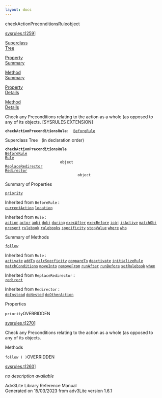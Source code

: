 ```yaml
---
layout: docs
---
```

<span class="title">checkActionPreconditionsRule</span><span class="type">object</span>

[sysrules.t](../file/sysrules.t.html)\[[259](../source/sysrules.t.html#259)\]

[Superclass  
Tree](#_SuperClassTree_)

[Property  
Summary](#_PropSummary_)

[Method  
Summary](#_MethodSummary_)

[Property  
Details](#_Properties_)

[Method  
Details](#_Methods_)



Check any Preconditions relating to the action as a whole (as opposed to
any of its objects. \[SYSRULES EXTENSION\]

**`checkActionPreconditionsRule`**` :   `[`BeforeRule`](../object/BeforeRule.html)



<span id="_SuperClassTree_"></span>



<span class="hdln">Superclass Tree</span>   (in declaration order)



**`checkActionPreconditionsRule`**  
[`BeforeRule`](../object/BeforeRule.html)  
[`Rule`](../object/Rule.html)  
`                         object`  
[`ReplaceRedirector`](../object/ReplaceRedirector.html)  
[`Redirector`](../object/Redirector.html)  
`                                 object`  
<span id="_PropSummary_"></span>



<span class="hdln">Summary of Properties</span>  



[`priority`](#priority)

Inherited from `BeforeRule` :  
[`currentAction`](../object/BeforeRule.html#currentAction) [`location`](../object/BeforeRule.html#location)

Inherited from `Rule` :  
[`action`](../object/Rule.html#action) [`actor`](../object/Rule.html#actor) [`aobj`](../object/Rule.html#aobj) [`dobj`](../object/Rule.html#dobj) [`during`](../object/Rule.html#during) [`execAfter`](../object/Rule.html#execAfter) [`execBefore`](../object/Rule.html#execBefore) [`iobj`](../object/Rule.html#iobj) [`isActive`](../object/Rule.html#isActive) [`matchObj`](../object/Rule.html#matchObj) [`present`](../object/Rule.html#present) [`rulebook`](../object/Rule.html#rulebook) [`rulebooks`](../object/Rule.html#rulebooks) [`specificity`](../object/Rule.html#specificity) [`stopValue`](../object/Rule.html#stopValue) [`where`](../object/Rule.html#where) [`who`](../object/Rule.html#who)





<span id="_MethodSummary_"></span>



<span class="hdln">Summary of Methods</span>  



[`follow`](#follow)



Inherited from `Rule` :  
[`activate`](../object/Rule.html#activate) [`addTo`](../object/Rule.html#addTo) [`calcSpecficity`](../object/Rule.html#calcSpecficity) [`compareTo`](../object/Rule.html#compareTo) [`deactivate`](../object/Rule.html#deactivate) [`initializeRule`](../object/Rule.html#initializeRule) [`matchConditions`](../object/Rule.html#matchConditions) [`moveInto`](../object/Rule.html#moveInto) [`removeFrom`](../object/Rule.html#removeFrom) [`runAfter`](../object/Rule.html#runAfter) [`runBefore`](../object/Rule.html#runBefore) [`setRulebook`](../object/Rule.html#setRulebook) [`when`](../object/Rule.html#when)

Inherited from `ReplaceRedirector` :  
[`redirect`](../object/ReplaceRedirector.html#redirect)

Inherited from `Redirector` :  
[`doInstead`](../object/Redirector.html#doInstead) [`doNested`](../object/Redirector.html#doNested) [`doOtherAction`](../object/Redirector.html#doOtherAction)

<span id="_Properties_"></span>



<span class="hdln">Properties</span>  



<span id="priority"></span>

`priority`<span class="rem">OVERRIDDEN</span>

[sysrules.t](../file/sysrules.t.html)\[[270](../source/sysrules.t.html#270)\]



Check any Preconditions relating to the action as a whole (as opposed to
any of its objects.



<span id="_Methods_"></span>



<span class="hdln">Methods</span>  



<span id="follow"></span>

`follow ( )`<span class="rem">OVERRIDDEN</span>

[sysrules.t](../file/sysrules.t.html)\[[260](../source/sysrules.t.html#260)\]



*no description available*





Adv3Lite Library Reference Manual  
Generated on 15/03/2023 from adv3Lite version 1.6.1


